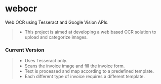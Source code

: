 # webocr
Web OCR using Tesseract and Google Vision APIs.
> - This project is aimed at developing a web based OCR solution to upload and categorize images.

### Current Version
> - Uses Tesseract only.
> - Scans the invoice image and fill the invoice form.
> - Text is processed and map according to a predefined template.
> - Each different type of invoice requires a different template.
